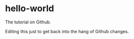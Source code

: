 # hello-world
The tutorial on Github.

Editing this just to get back into the hang of Github changes.

